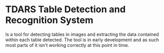 # TDARS Table Detection and Recognition System
Is a tool for detecting tables in images and extracting the data contained within each table detected. The tool is in early development and as such most parts of it isn't working correctly at this point in time.
